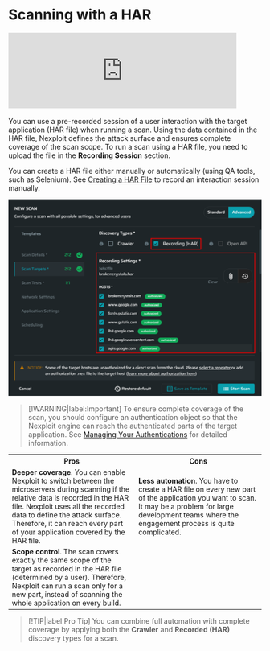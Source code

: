 # Scanning with a HAR

<div class="video"><iframe width="90%"  src="https://www.youtube.com/embed/7sEiHLeeMHI" title="YouTube video player" frameborder="0" allow="accelerometer; autoplay; clipboard-write; encrypted-media; gyroscope; picture-in-picture" allowfullscreen></iframe></div>

You can use a pre-recorded session of a user interaction with the target application (HAR file)  when running a scan.  Using the data contained in the HAR file, Nexploit defines the attack surface and ensures complete coverage of the scan scope.  To run a scan using a HAR file, you need to upload the file in the **Recording Session** section.

You can create a HAR file either manually or automatically (using QA tools, such as Selenium). See [Creating a HAR File](/guide/np-web-ui/scanning/discovery-types/create-har.md) to record an interaction session manually.  

![Recording](../media/recording-har.png ':size=60%')

>[!WARNING|label:Important]
 To ensure complete coverage of the scan, you should configure an authentication object so that the Nexploit engine can reach the authenticated parts of the target application. See [Managing Your Authentications](/guide/np-web-ui/scanning/managing-authentications/managing-your-authentications.md) for detailed information. 

 <table id="simple-table">
  <tr>
    <th width="50%"><b>Pros</b></td>
    <th width="50%"><b>Cons</b></td>
  </tr>
  <tr>
    <td width="50%"> <b>Deeper coverage</b>. You can enable Nexploit to switch between the microservers during scanning if the relative data is recorded in the HAR file. Nexploit uses all the recorded data to define the attack surface. Therefore, it can reach every part of your application covered by the HAR file.</td>
    <td width="50%"> <b>Less automation</b>. You have to create a HAR file on every new part of the application you want to scan. It may be a problem for large development teams where the engagement process is quite complicated.</td>
  </tr>
  <tr>
    <td width="50%"><b>Scope control</b>. The scan covers exactly the same scope of the target as recorded in the HAR file (determined by a user). Therefore, Nexploit can run a scan only for a new part, instead of scanning the whole application on every build. </td>  
     <td width="50%"></td>
  </tr>
  </table>

  >[!TIP|label:Pro Tip]
You can combine full automation with complete coverage by applying both the **Crawler** and **Recorded (HAR)** discovery types for a scan. 